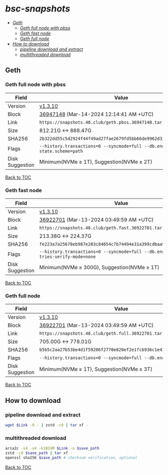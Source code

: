 # *bsc-snapshots*


- *[Geth](#geth)*
    - *[Geth full node with pbss](#geth-full-node-with-pbss)*
    - *[Geth fast node](#geth-fast-node)*
    - *[Geth full node](#geth-full-node)*
- *[How to download](#how-to-download)*
    - *[pipeline download and extract](#pipeline-download-and-extract)*
    - *[multithreaded download](#multithreaded-download)*

## Geth
### Geth full node with pbss

| Field |Value |
| --- | --- |
| Version | [v1.3.10](https://github.com/bnb-chain/bsc/releases/tag/v1.3.10) |
| Block | [36947148](https://bscscan.com/block/36947148) (Mar-14-2024 12:14:41 AM +UTC) |
| Link | `https://snapshots.48.club/geth.pbss.36947148.tar.zst` |
| Size | 812.21G <-> 888.47G |
| SHA256 | `2b322dd55c5d2924f44f49ad27fae2679fd5bb66de9962d33ab799d547b2af1b` |
| Flags | `--history.transactions=0 --syncmode=full --db.engine=pebble --state.scheme=path` |
| Disk Suggestion | Minimum(NVMe ≥ 1T), Suggestion(NVMe ≥ 2T)|

[Back to TOC](#bsc-snapshots)

### Geth fast node

| Field |Value |
| --- | --- |
| Version | [v1.3.10](https://github.com/bnb-chain/bsc/releases/tag/v1.3.10) |
| Block | [36922701](https://bscscan.com/block/36922701) (Mar-13-2024 03:49:59 AM +UTC) |
| Link | `https://snapshots.48.club/geth.fast.36922701.tar.zst` |
| Size | 213.38G <-> 224.37G |
| SHA256 | `fe223a7a25678eb987e283c84654c7b74494e31a399cdbaa93f0db06a6f4d24c` |
| Flags | `--history.transactions=0 --syncmode=full --db.engine=pebble --tries-verify-mode=none` |
| Disk Suggestion | Minimum(NVMe ≥ 300G), Suggestion(NVMe ≥ 1T)|

[Back to TOC](#bsc-snapshots)

### Geth full node

| Field |Value |
| --- | --- |
| Version | [v1.3.10](https://github.com/bnb-chain/bsc/releases/tag/v1.3.10) |
| Block | [36922701](https://bscscan.com/block/36922701) (Mar-13-2024 03:49:59 AM +UTC) |
| Link | `https://snapshots.48.club/geth.full.36922701.tar.zst` |
| Size | 705.00G <-> 778.01G |
| SHA256 | `b5b5c2aa27b53be4d1f59206f2770e820ef2e1fcb936c1e4244f5314094fa9d2` |
| Flags | `--history.transactions=0 --syncmode=full --db.engine=pebble` |
| Disk Suggestion | Minimum(NVMe ≥ 1T), Suggestion(NVMe ≥ 3T)|

[Back to TOC](#bsc-snapshots)

## How to download
### pipeline download and extract

```bash
wget $Link -O - | zstd -cd | tar xf -
```

### multithreaded download

```bash
aria2c -s4 -x4 -k1024M $Link -o $save_path
zstd -cd $save_path | tar xf -
openssl sha256 $save_path # checksum verification, optional
```

[Back to TOC](#bsc-snapshots)
